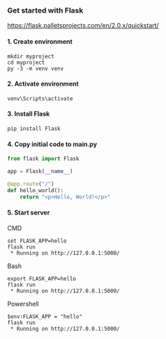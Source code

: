 ### Get started with Flask
https://flask.palletsprojects.com/en/2.0.x/quickstart/

#### 1. Create environment
```console
mkdir myproject
cd myproject
py -3 -m venv venv
```

#### 2. Activate environment
```console
venv\Scripts\activate
```

#### 3. Install Flask
```console
pip install Flask
```

#### 4. Copy initial code to main.py
```python
from flask import Flask

app = Flask(__name__)

@app.route("/")
def hello_world():
    return "<p>Hello, World!</p>"
```

#### 5. Start server

CMD
```console
set FLASK_APP=hello
flask run
 * Running on http://127.0.0.1:5000/
```

Bash
```console
export FLASK_APP=hello
flask run
 * Running on http://127.0.0.1:5000/
```

Powershell
```console
$env:FLASK_APP = "hello"
flask run
 * Running on http://127.0.0.1:5000/
```
